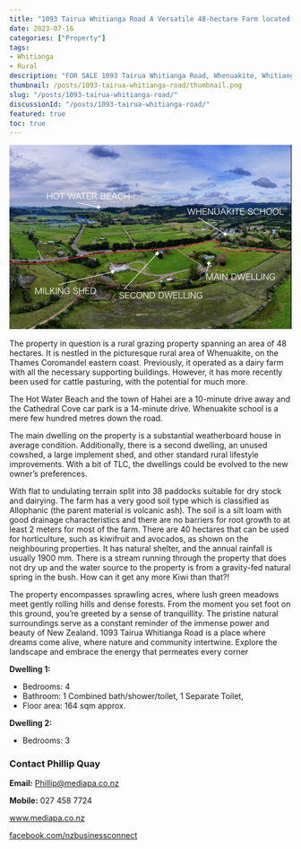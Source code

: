```yaml
---
title: "1093 Tairua Whitianga Road A Versatile 48-hectare Farm located in the Picturesque Whenuakite For Sale"
date: 2023-07-16
categories: ["Property"]
tags:
- Whitianga
- Rural
description: "FOR SALE 1093 Tairua Whitianga Road, Whenuakite, Whitianga 3591"
thumbnail: /posts/1093-tairua-whitianga-road/thumbnail.png
slug: "/posts/1093-tairua-whitianga-road/"
discussionId: "/posts/1093-tairua-whitianga-road/"
featured: true
toc: true
---
```

![FOR SALE 1093 Tairua Whitianga Road, Whenuakite, Whitianga 3591](thumbnail.png)

The property in question is a rural grazing property spanning an area of 48 hectares. It is nestled in the picturesque rural area of Whenuakite, on the Thames Coromandel eastern coast. Previously, it operated as a dairy farm with all the necessary supporting buildings. However, it has more recently been used for cattle pasturing, with the potential for much more.

The Hot Water Beach and the town of Hahei are a 10-minute drive away and the Cathedral Cove car park is a 14-minute drive. Whenuakite school is a mere few hundred metres down the road.

The main dwelling on the property is a substantial weatherboard house in average condition. Additionally, there is a second dwelling, an unused cowshed, a large implement shed, and other standard rural lifestyle improvements. With a bit of TLC, the dwellings could be evolved to the new owner’s preferences.

With flat to undulating terrain split into 38 paddocks suitable for dry stock and dairying. The farm has a very good soil type which is classified as Allophanic (the parent material is volcanic ash). The soil is a silt loam with good drainage characteristics and there are no barriers for root growth to at least 2 meters for most of the farm. There are 40 hectares that can be used for horticulture, such as kiwifruit and avocados, as shown on the neighbouring properties. It has natural shelter, and the annual rainfall is usually 1900 mm. There is a stream running through the property that does not dry up and the water source to the property is from a gravity-fed natural spring in the bush. How can it get any more Kiwi than that?!

The property encompasses sprawling acres, where lush green meadows meet gently rolling hills and dense forests. From the moment you set foot on this ground, you’re greeted by a sense of tranquillity. The pristine natural surroundings serve as a constant reminder of the immense power and beauty of New Zealand.
1093 Tairua Whitianga Road is a place where dreams come alive, where nature and community intertwine. Explore the landscape and embrace the energy that permeates every corner

**Dwelling 1:**
- Bedrooms: 4 
- Bathroom: 1 Combined bath/shower/toilet, 1 Separate Toilet, 
- Floor area: 164 sqm approx.

**Dwelling 2:**
- Bedrooms: 3 

### Contact Phillip Quay

**Email:** Phillip@mediapa.co.nz

**Mobile:** 027 458 7724

www.mediapa.co.nz

[facebook.com/nzbusinessconnect](https://www.facebook.com/profile.php?id=100082975520080)